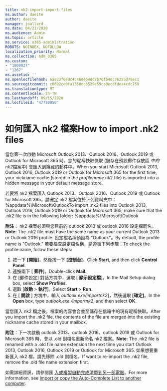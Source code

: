 ```yaml
---
title: nk2-import-import-files
ms.author: daeite
author: daeite
manager: joallard
ms.date: 04/21/2020
ms.audience: Admin
ms.topic: article
ms.service: o365-administration
ROBOTS: NOINDEX, NOFOLLOW
localization_priority: Normal
ms.collection: Adm_O365
ms.custom:
- "1800027"
- "1267"
ms.assetid: ''
ms.openlocfilehash: 6a823f6e0c4c46de64dd7b70fb40c76255d78ec1
ms.sourcegitcommit: c6692ce0fa1358ec3529e59ca0ecdfdea4cdc759
ms.translationtype: MT
ms.contentlocale: zh-TW
ms.lasthandoff: 09/15/2020
ms.locfileid: "47780050"
---
```

# <a name="how-to-import-nk2-files"></a><span data-ttu-id="3c643-102">如何匯入 nk2 檔案</span><span class="sxs-lookup"><span data-stu-id="3c643-102">How to import .nk2 files</span></span> 

<span data-ttu-id="3c643-103">當您第一次啟動 Microsoft Outlook 2013、Outlook 2016、Outlook 2019 或 Outlook for Microsoft 365 時，您的昵稱快取快取 (儲存在預設郵件存放區 *中的 nk2*檔案中) 會匯入到隱藏的郵件中。</span><span class="sxs-lookup"><span data-stu-id="3c643-103">When you start Microsoft Outlook 2013, Outlook 2016, Outlook 2019 or Outlook for Microsoft 365 for the first time, your nickname cache (stored in the *profilename*.nk2 file) is imported into a hidden message in your default message store.</span></span>

<span data-ttu-id="3c643-104">若要將 nk2 檔案匯入 Outlook 2013、Outlook 2016、Outlook 2019 或 Outlook for Microsoft 365，請確定 nk2 檔案位於下列資料夾中：%appdata%\Microsoft\Outlook</span><span class="sxs-lookup"><span data-stu-id="3c643-104">To import .nk2 files into Outlook 2013, Outlook 2016, Outlook 2019 or Outlook for Microsoft 365, make sure that the .nk2 file is in the following folder: %appdata%\Microsoft\Outlook</span></span>

<span data-ttu-id="3c643-105">**附注**： nk2 檔案必須與您目前的 outlook 2013 或 outlook 2016 設定檔同名。</span><span class="sxs-lookup"><span data-stu-id="3c643-105">**Note**: The .nk2 file must have the same name as your current Outlook 2013 or Outlook 2016 profile.</span></span> <span data-ttu-id="3c643-106">設定檔名稱預設為 "Outlook"。</span><span class="sxs-lookup"><span data-stu-id="3c643-106">By default, the profile name is "Outlook."</span></span> <span data-ttu-id="3c643-107">若要檢查設定檔名稱，請遵循下列步驟：</span><span class="sxs-lookup"><span data-stu-id="3c643-107">To check the profile name, follow these steps:</span></span> 
1. <span data-ttu-id="3c643-108">按一下 **[開始]**，然後按一下 **[控制台]**。</span><span class="sxs-lookup"><span data-stu-id="3c643-108">Click **Start**, and then click **Control Panel**.</span></span>
2. <span data-ttu-id="3c643-109">連按兩下 [ **郵件**]。</span><span class="sxs-lookup"><span data-stu-id="3c643-109">Double-click **Mail**.</span></span>
3. <span data-ttu-id="3c643-110">在 [郵件設定] 對話方塊中，選取 [ **顯示設定檔**]。</span><span class="sxs-lookup"><span data-stu-id="3c643-110">In the Mail Setup dialog box, select **Show Profiles**.</span></span>
4. <span data-ttu-id="3c643-111">選取 [**啟動**  >  **執行**]。</span><span class="sxs-lookup"><span data-stu-id="3c643-111">Select **Start** > **Run**.</span></span>
5. <span data-ttu-id="3c643-112">在 [ **開啟** ] 方塊中，輸入 *outlook.exe/importnk2*]，然後選取 **[確定]**。</span><span class="sxs-lookup"><span data-stu-id="3c643-112">In the **Open** box, type *outlook.exe /importnk2*, and then select **OK**.</span></span> 

<span data-ttu-id="3c643-113">當您匯入 nk2 檔之後，檔案的內容會合並至儲存在信箱中的現有昵稱快取。</span><span class="sxs-lookup"><span data-stu-id="3c643-113">After you import the .nk2 file, the contents of the file are merged into the existing nickname cache stored in your mailbox.</span></span>

<span data-ttu-id="3c643-114">**附注**：下一次啟動 outlook 2013、outlook 2016、outlook 2019 或 Outlook for Microsoft 365 時，會以 .old 副檔名重新命名 nk2 檔案。</span><span class="sxs-lookup"><span data-stu-id="3c643-114">**Note**: The .nk2 file is renamed with a .old file name extension the next time you start Outlook 2013, Outlook 2016, Outlook 2019 or Outlook for Microsoft 365.</span></span> <span data-ttu-id="3c643-115">如果想要重新匯入 nk2 檔，請先移除 .old 副檔名。</span><span class="sxs-lookup"><span data-stu-id="3c643-115">If want to re-import the .nk2 file, remove the .old file name extension first.</span></span>

<span data-ttu-id="3c643-116">如需詳細資訊，請參閱匯 [入或複製自動完成清單到另一部電腦](https://support.microsoft.com/help/2806550/how-to-import-nk2-files-into-outlook%)。</span><span class="sxs-lookup"><span data-stu-id="3c643-116">For more information, see [Import or copy the Auto-Complete List to another computer](https://support.microsoft.com/help/2806550/how-to-import-nk2-files-into-outlook%).</span></span>